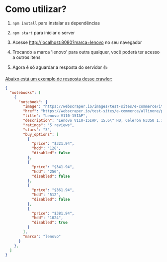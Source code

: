 <h1>Como utilizar?</h1>
<ol>
  <li>
    <p><code>npm install</code> para instalar as dependências</p>
  </li>
  <li>
    <p><code>npm start</code> para iniciar o server</p>
  </li>
  <li>
    <p>Acesse <a href="http://localhost:8080?marca=lenovo" target="_blank">http://localhost:8080?marca=lenovo</a> no seu navegador </p>
  </li>
  <li>
    <p>Trocando a marca 'lenovo' para outra qualquer, você poderá ter acesso a outros itens</p>
  </li>
  <li>
    <p>Agora é só aguardar a resposta do servidor &#128077</p>
  </li>
</ol>

<p style="text-decoration: underline">Abaixo está um exemplo de resposta desse crawler:</p>

```json
{
  "notebooks": [
    {
      "notebook": {
        "image": "https://webscraper.io/images/test-sites/e-commerce/items/cart2.png",
        "href": "https://webscraper.io/test-sites/e-commerce/allinone/product/548",
        "title": "Lenovo V110-15IAP",
        "description": "Lenovo V110-15IAP, 15.6\" HD, Celeron N3350 1.1GHz, 4GB, 128GB SSD, Windows 10 Home",
        "ratings": "5 reviews",
        "stars": "3",
        "buy_options": [
          {
            "price": "$321.94",
            "hdd": "128",
            "disabled": false
          },
          {
            "price": "$341.94",
            "hdd": "256",
            "disabled": false
          },
          {
            "price": "$361.94",
            "hdd": "512",
            "disabled": false
          },
          {
            "price": "$381.94",
            "hdd": "1024",
            "disabled": true
          }
        ],
        "marca": "lenovo"
      }
    },
  ]
}
```